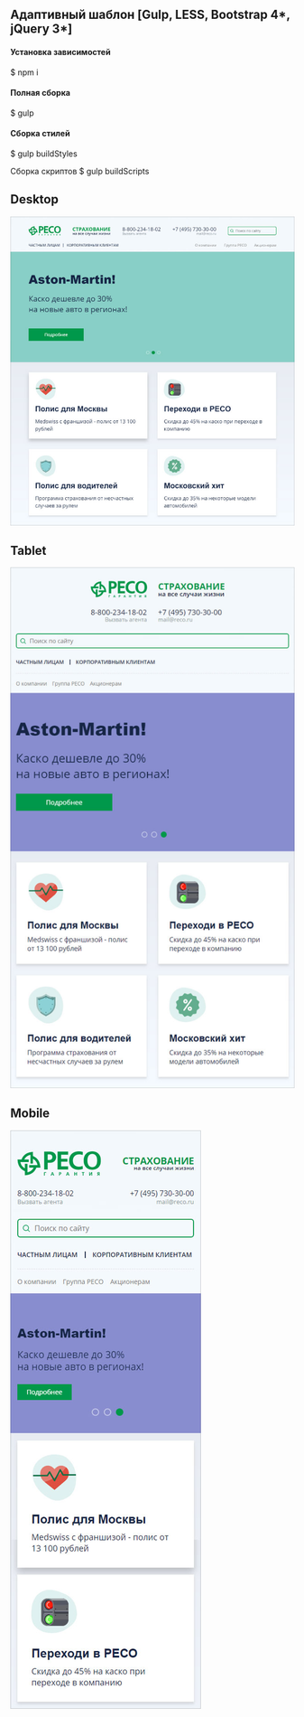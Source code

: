 Адаптивный шаблон [Gulp, LESS, Bootstrap 4*, jQuery 3*]
---
#### Установка зависимостей
$ npm i
#### Полная сборка
$ gulp
#### Сборка стилей
$ gulp buildStyles

Сборка скриптов
$ gulp buildScripts

Desktop
---
![](https://github.com/AKopytenko/Templates/blob/master/reco/preview-desktop.jpg)

Tablet
---
![](https://github.com/AKopytenko/Templates/blob/master/reco/preview-tablet.jpg)

Mobile
---
![](https://github.com/AKopytenko/Templates/blob/master/reco/preview-mobile.jpg)
